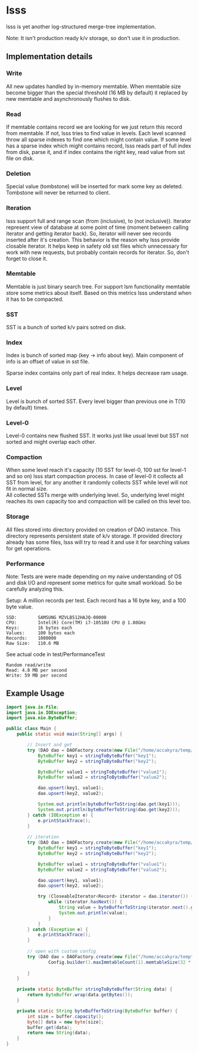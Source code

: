 # lsss

lsss is yet another log-structured merge-tree implementation.

Note: It isn't production ready k/v storage, so don't use it in production.

## Implementation details 

### Write

All new updates handled by in-memory memtable. When memtable size become bigger
than the special threshold (16 MB by default) it replaced by new memtable 
and asynchronously flushes to disk.

### Read

If memtable contains record we are looking for we just return this record from memtable.
If not, lsss tries to find value in levels. Each level scanned throw all sparse indexes
to find one which might contain value. If some level has a sparse index which might contains record, 
lsss reads part of full index from disk, parse it, and if index contains the right key,
read value from sst file on disk.

### Deletion

Special value (tombstone) will be inserted for mark some key as deleted.
Tombstone will never be returned to client.

### Iteration

lsss support full and range scan (from (inclusive), to (not inclusive)).
Iterator represent view of database at some point of time
(moment between calling iterator and getting iterator back).
So, iterator will never see records inserted after it's creation.
This behavior is the reason why lsss provide closable iterator. It helps
keep in safety old sst files which unnecessary for work with new requests,
but probably contain records for iterator. So, don't forget to close it.

### Memtable

Memtable is just binary search tree. For support lsm functionality memtable store some metrics
about itself. Based on this metrics lsss understand when it has to be compacted.

### SST

SST is a bunch of sorted k/v pairs sotred on disk.

### Index

Index is bunch of sorted map (key -> info about key).
Main component of info is an offset of value in sst file.

Sparse index contains only part of real index. It helps decrease ram usage.

### Level

Level is bunch of sorted SST. Every level bigger than previous one in T(10 by default) times.
   
### Level-0

Level-0 contains new flushed SST. It works just like usual level but SST not sorted 
and might overlap each other.

### Compaction

When some level reach it's capacity (10 SST for level-0, 100 sst for level-1 and so on)
lsss start compaction process. In case of level-0 it collects all SST from level,
for any another it randomly collects SST while level will not fit in normal size.  
All collected SSTs merge with underlying level. So, underlying level might reaches its own capacity too 
and compaction will be called on this level too.

### Storage

All files stored into directory provided on creation of DAO instance. 
This directory represents persistent state of k/v storage.
If provided directory already has some files, lsss will try to read
it and use it for searching values for get operations.

### Performance

Note: Tests are were made depending on my naive understanding of OS and disk I/O 
and represent some metrics for quite small workload. So be carefully analyzing this.

Setup:
A million records per test. Each record has a 16 byte key, and a 100 byte value. 
       
    SSD:        SAMSUNG MZVLB512HAJQ-00000
    CPU:        Intel(R) Core(TM) i7-10510U CPU @ 1.80GHz
    Keys:       16 bytes each
    Values:     100 bytes each
    Records:    1000000
    Raw Size:   110.6 MB

See actual code in test/PerformanceTest

    Random read/write
    Read: 4.8 MB per second
    Write: 59 MB per second

## Example Usage

```java
import java.io.File;
import java.io.IOException;
import java.nio.ByteBuffer;

public class Main {
    public static void main(String[] args) {

        // Insert and get
        try (DAO dao = DAOFactory.create(new File("/home/accakyra/temp/"))) {
            ByteBuffer key1 = stringToByteBuffer("key1");
            ByteBuffer key2 = stringToByteBuffer("key2");

            ByteBuffer value1 = stringToByteBuffer("value1");
            ByteBuffer value2 = stringToByteBuffer("value2");

            dao.upsert(key1, value1);
            dao.upsert(key2, value2);

            System.out.println(byteBufferToString(dao.get(key1)));
            System.out.println(byteBufferToString(dao.get(key2)));
        } catch (IOException e) {
            e.printStackTrace();
        }
        
        // iteration
        try (DAO dao = DAOFactory.create(new File("/home/accakyra/temp/"))) {
            ByteBuffer key1 = stringToByteBuffer("key1");
            ByteBuffer key2 = stringToByteBuffer("key2");

            ByteBuffer value1 = stringToByteBuffer("value1");
            ByteBuffer value2 = stringToByteBuffer("value2");

            dao.upsert(key1, value1);
            dao.upsert(key2, value2);

            try (CloseableIterator<Record> iterator = dao.iterator()) {
                while (iterator.hasNext()) {
                    String value = byteBufferToString(iterator.next().getValue());
                    System.out.println(value);
                }
            }
        } catch (Exception e) {
            e.printStackTrace();
        }        
        
        // open with custom config
        try (DAO dao = DAOFactory.create(new File("/home/accakyra/temp"),
                Config.builder().maxImmtableCount(1).memtableSize(32 * 1024 * 1024).build())) {
                    
        }
    }

    private static ByteBuffer stringToByteBuffer(String data) {
        return ByteBuffer.wrap(data.getBytes());
    }

    private static String byteBufferToString(ByteBuffer buffer) {
        int size = buffer.capacity();
        byte[] data = new byte[size];
        buffer.get(data);
        return new String(data);
    }
}
```
